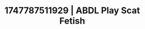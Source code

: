 ---
categories:
- Gangbang fantasy
- Artistic control
- Workplace fantasy
- Neon-lit seduction
- Athlete
image: /assets/images/1747787511929.jpg
layout: post
seo:
  description: Featured content with artistic Scat Fetish, ABDL Play. HD images available.
  keywords: Scat Fetish, ABDL Play
  og_image: /assets/images/1747787511929.jpg
  schema_type: VisualArtwork
tags:
- ABDL Play
- Scat Fetish
- '#1747787511929'
title: 1747787511929 | ABDL Play Scat Fetish
---
